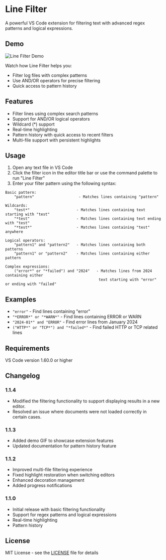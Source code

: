 # Line Filter

A powerful VS Code extension for filtering text with advanced regex patterns and logical expressions.

## Demo

![Line Filter Demo](images/demo.gif)

Watch how Line Filter helps you:
- Filter log files with complex patterns
- Use AND/OR operators for precise filtering
- Quick access to pattern history

## Features

- Filter lines using complex search patterns
- Support for AND/OR logical operators
- Wildcard (*) support
- Real-time highlighting
- Pattern history with quick access to recent filters
- Multi-file support with persistent highlights

## Usage

1. Open any text file in VS Code
2. Click the filter icon in the editor title bar or use the command palette to run "Line Filter"
3. Enter your filter pattern using the following syntax:

```
Basic pattern:
    "pattern"                    - Matches lines containing "pattern"

Wildcards:
    "test*"                     - Matches lines containing text starting with "test"
    "*test"                     - Matches lines containing text ending with "test"
    "*test*"                    - Matches lines containing "test" anywhere

Logical operators:
    "pattern1" and "pattern2"   - Matches lines containing both patterns
    "pattern1" or "pattern2"    - Matches lines containing either pattern

Complex expressions:
    ("error*" or "*failed") and "2024"   - Matches lines from 2024 containing either
                                          text starting with "error" or ending with "failed"
```

## Examples

- `"error"` - Find lines containing "error"
- `"*ERROR*" or "*WARN*"` - Find lines containing ERROR or WARN
- `"2024-01*" and "ERROR"` - Find error lines from January 2024
- `("HTTP*" or "TCP*") and "*failed*"` - Find failed HTTP or TCP related lines

## Requirements

VS Code version 1.60.0 or higher

## Changelog

### 1.1.4
- Modified the filtering functionality to support displaying results in a new editor.
- Resolved an issue where documents were not loaded correctly in certain cases.

### 1.1.3
- Added demo GIF to showcase extension features
- Updated documentation for pattern history feature

### 1.1.2
- Improved multi-file filtering experience
- Fixed highlight restoration when switching editors
- Enhanced decoration management
- Added progress notifications

### 1.1.0
- Initial release with basic filtering functionality
- Support for regex patterns and logical expressions
- Real-time highlighting
- Pattern history

## License

MIT License - see the [LICENSE](LICENSE) file for details

